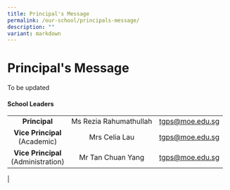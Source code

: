 ```yaml
---
title: Principal's Message
permalink: /our-school/principals-message/
description: ""
variant: markdown
---
```

# **Principal's Message**

To be updated

#### **School Leaders**
|  |  |  |
|:---:|:---:|---|
| **Principal** | Ms Rezia Rahumathullah | [tgps@moe.edu.sg](mailto:tgps@moe.edu.sg) |
| **Vice Principal**<br>(Academic) |  Mrs Celia Lau  | [tgps@moe.edu.sg](mailto:tgps@moe.edu.sg) |
| **Vice Principal**<br>(Administration) |  Mr Tan Chuan Yang  | [tgps@moe.edu.sg](mailto:tgps@moe.edu.sg) |
|